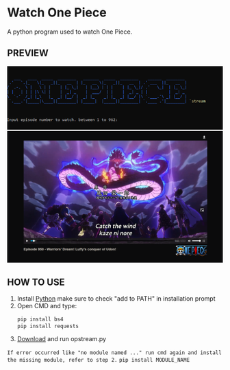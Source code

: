 # Watch One Piece
A python program used to watch One Piece.

## PREVIEW

<p align="center">
  <img src="https://github.com/axel05869/One-Piece-stream/blob/main/capture/prev1.png" width="650" />
  <img src="https://github.com/axel05869/One-Piece-stream/blob/main/capture/prev2.PNG" width="650" />
</p>

## HOW TO USE
1. Install [Python](https://www.python.org/downloads/) make sure to check "add to PATH" in installation prompt
2. Open CMD and type:
    ``` 
    pip install bs4
    pip install requests 
    ```
3. [Download](https://github.com/axel05869/One-Piece-stream/archive/main.zip) and run opstream.py

``If error occurred like "no module named ..."
run cmd again and install the missing module, refer to step 2.``
``pip install MODULE_NAME``
